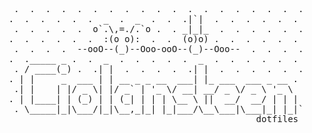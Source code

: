 <pre>
     .  .  .  .  .  .  .  .  .  .  .  .  .  .  .  .  .  .  .
    .  .  .  .  .  .  _  .  _  .  .  .|`|  .  .  .  .  .  . 
     .  .  .  .  .  o`.\,=./.`o .  . _|_|_  .  .  .  .  .  .
    .  .  .  .  .  .  :(o o):  .  .  (o)o) .  .  .  .  .  . 
     .  .  .  .  --ooO--(_)--Ooo-ooO--(_)--Ooo--  .  .  .  .
    .  ._____ _ .  .  _  .  .  .  .  .  _  .  .  .  .  .  . 
     . / ____(_) .  .| |  .  .  .  .  .| |  .  .  .  .  .  .
    . | |     _  ___ | | __ _ _ __  ___| |_ ___  ___ _ __ .
     .| |    | |/ _ \| |/ _` | '_ \/ __| __/ _ \/ _ \ '_ \
    . | |____| | (_) | | (_| | | | \__ \ ||  __/  __/ | | |
     . \_____|_|\___/|_|\__,_|_| |_|___/\__\___|\___|_| |_|`s
                                                   dotfiles
</pre>
